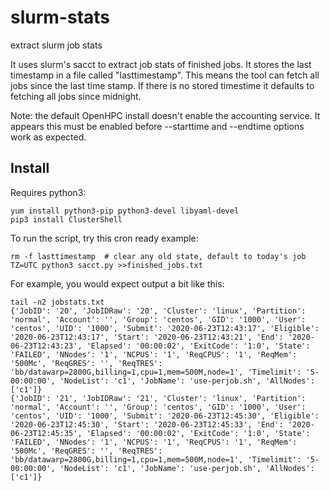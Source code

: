 # slurm-stats
extract slurm job stats

It uses slurm's sacct to extract job stats of finished jobs.
It stores the last timestamp in a file called "lasttimestamp".
This means the tool can fetch all jobs since the last time stamp.
If there is no stored timestime it defaults to fetching all jobs since midnight.

Note: the default OpenHPC install doesn't enable the accounting service.
It appears this must be enabled before --starttime and --endtime options work as expected.

## Install

Requires python3:

    yum install python3-pip python3-devel libyaml-devel
    pip3 install ClusterShell

To run the script, try this cron ready example:

    rm -f lasttimestamp  # clear any old state, default to today's job
    TZ=UTC python3 sacct.py >>finished_jobs.txt

For example, you would expect output a bit like this:

    tail -n2 jobstats.txt 
    {'JobID': '20', 'JobIDRaw': '20', 'Cluster': 'linux', 'Partition': 'normal', 'Account': '', 'Group': 'centos', 'GID': '1000', 'User': 'centos', 'UID': '1000', 'Submit': '2020-06-23T12:43:17', 'Eligible': '2020-06-23T12:43:17', 'Start': '2020-06-23T12:43:21', 'End': '2020-06-23T12:43:23', 'Elapsed': '00:00:02', 'ExitCode': '1:0', 'State': 'FAILED', 'NNodes': '1', 'NCPUS': '1', 'ReqCPUS': '1', 'ReqMem': '500Mc', 'ReqGRES': '', 'ReqTRES': 'bb/datawarp=2800G,billing=1,cpu=1,mem=500M,node=1', 'Timelimit': '5-00:00:00', 'NodeList': 'c1', 'JobName': 'use-perjob.sh', 'AllNodes': ['c1']}
    {'JobID': '21', 'JobIDRaw': '21', 'Cluster': 'linux', 'Partition': 'normal', 'Account': '', 'Group': 'centos', 'GID': '1000', 'User': 'centos', 'UID': '1000', 'Submit': '2020-06-23T12:45:30', 'Eligible': '2020-06-23T12:45:30', 'Start': '2020-06-23T12:45:33', 'End': '2020-06-23T12:45:35', 'Elapsed': '00:00:02', 'ExitCode': '1:0', 'State': 'FAILED', 'NNodes': '1', 'NCPUS': '1', 'ReqCPUS': '1', 'ReqMem': '500Mc', 'ReqGRES': '', 'ReqTRES': 'bb/datawarp=2800G,billing=1,cpu=1,mem=500M,node=1', 'Timelimit': '5-00:00:00', 'NodeList': 'c1', 'JobName': 'use-perjob.sh', 'AllNodes': ['c1']}
